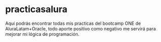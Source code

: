 # practicasalura

Aquí podrás encontrar todas mis practicas del bootcamp ONE de AluraLatam+Oracle, todo aporte positivo como negativo me servirá para mejorar mi lógica de programación.

